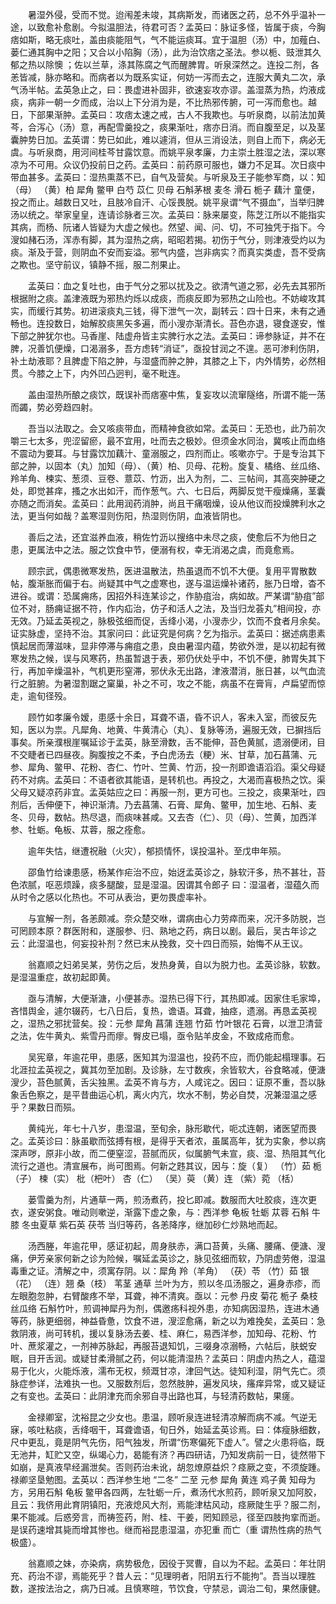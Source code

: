 <!-- { "loadSidebar": true } -->
　　暑湿外侵，受而不觉。迨闱差未竣，其病斯发，而诸医之药，总不外乎温补一途，以致愈补愈剧。今拟温胆法，待君可否？孟英曰：脉证多怪，皆属于痰，今胸痞如斯，略无痰吐，盖由痰能阻气，气不能运痰耳。宜于温胆（汤）中，加薤白、蒌仁通其胸中之阳；又合以小陷胸（汤），此为治饮痞之圣法。参以栀、豉泄其久郁之热以除懊 ；佐以兰草，涤其陈腐之气而醒脾胃。听泉深然之。连投二剂，各恙皆减，脉亦略和。而病者以为既系实证，何妨一泻而去之，连服大黄丸二次，承气汤半帖。孟英急止之，曰：畏虚进补固非，欲速妄攻亦谬。盖湿蒸为热，灼液成痰，病非一朝一夕而成，治以上下分消为是，不比热邪传腑，可一泻而愈也。越日，下部果渐肿。孟英曰：攻痞太速之戒，古人不我欺也。与听泉商，以前法加黄芩，合泻心（汤）意，再配雪羹投之，痰果渐吐，痞亦日消。而自腹至足，以及茎囊肿势日加。孟英谓：势已如此，难以遽消，但从三消设法，则自上而下，病必无虞。与听泉商，用河间桂芩甘露饮意。而姚平泉孝廉，力主崇土胜湿之法，深以寒凉为不可用。众议仍投前日之药。孟英曰：前药原可服也，嫌力不足耳。次日痰中带血甚多。孟英曰：湿热熏蒸不已，自气及营矣。与听泉及王子能参军商，以：知（母） （黄）柏 犀角 鳖甲 白芍 苡仁 贝母 石斛茅根 麦冬 滑石 栀子 藕汁 童便，投之而止。越数日又吐，且肢冷自汗、心馁畏脱。姚平泉谓“气不摄血”，当举归脾汤以统之。举家皇皇，连请诊脉者三次。孟英曰：脉来屡变，陈芝江所以不能指实其病，而杨、阮诸人皆疑为大虚之候也。然望、闻、问、切，不可独凭于指下。今溲如赭石汤，浑赤有脚，其为湿热之病，昭昭若揭。初伤于气分，则津液受灼以为痰。渐及于营，则阴血不安而妄溢。邪气内盛，岂非病实？而真实类虚，吾不受病之欺也。坚守前议，镇静不摇，服二剂果止。

　　孟英曰：血之复吐也，由于气分之邪以扰及之。欲清气道之邪，必先去其邪所根据附之痰。盖津液既为邪热灼烁以成痰，而痰反即为邪热之山险也。不妨峻攻其实，而缓行其势。初进滚痰丸三钱，得下泄气一次，副转云：四十日来，未有之通畅也。连投数日，始解胶痰黑矢多遍，而小溲亦渐清长。苔色亦退，寝食遂安，惟下部之肿犹尔也。马香崖、陆虚舟皆主实脾行水之法。孟英曰：谛参脉证，并不在脾，况善饥便燥，口渴溺多，吾方虑转“消证”，亟投甘润之不遑。恶可渗利伤阴，补土劫液耶？且脾虚下陷之肿，与湿盛而肿之肿，其膝之上下，内外情势，必然相贯。今膝之上下，内外凹凸迥判，毫不毗连。

　　盖由湿热所酿之痰饮，既误补而痞塞中焦，复妄攻以流窜隧络，所谓不能一荡而蠲，势必旁趋四射。

　　吾当以法取之。会又咳痰带血，而精神食欲如常。孟英曰：无恐也，此乃前次嚼三七太多，兜涩留瘀，最不宜用，吐而去之极妙。但须金水同治，冀咳止而血络不震动为要耳。与甘露饮加藕汁、童溺服之，四剂而止。咳嗽亦宁。于是专治其下部之肿，以固本（丸）加知（母）、（黄）柏、贝母、花粉。旋复、橘络、丝瓜络、羚羊角、楝实、葱须、豆卷、薏苡、竹沥，出入为剂，二、三帖间，其高突肿硬之处，即觉甚痒，搔之水出如汗，而作葱气。六、七日后，两脚反觉干瘦燥痛，茎囊亦随之而消矣。孟英曰：此用润药消肿，尚且干痛咽燥，设从他议而投燥脾利水之法，更当何如哉？盖寒湿则伤阳，热湿则伤阴，血液皆阴也。

　　善后之法，还宜滋养血液，稍佐竹沥以搜络中未尽之痰，使愈后不为他日之患，更属法中之法。服之饮食中节，便溺有权，幸无消渴之虞，而竟愈焉。

　　顾宗武，偶患微寒发热，医进温散法，热虽退而不饥不大便。复用平胃散数帖，腹渐胀而偏于右。尚疑其中气之虚寒也，遂与温运燥补诸药，胀乃日增，杳不进谷。或谓：恐属痈疡，因招外科连某诊之，作胁疽治，病如故。严某谓“胁疽”部位不对，肠痈证据不符，作内疝治，仿子和活人之法，及当归龙荟丸”相间投，亦无效。乃延孟英视之，脉极弦细而促，舌绛小渴，小溲赤少，饮而不食者月余矣。证实脉虚，坚持不治。其家问曰：此证究是何病？乞为指示。孟英曰：据述病患素慎起居而薄滋味，显非停滞与痈疽之患，良由暑湿内蕴，势欲外泄，是以初起有微寒发热之候，误与风寒药，热虽暂退于表，邪仍伏处乎中，不饥不便，肺胃失其下行，再加辛燥温补，气机更形窒滞，邪伏永无出路，津液潜消，胀日甚，以气血流行之脏腑。为暑湿割踞之窠巢，补之不可，攻之不能，病虽不在膏肓，卢扁望而惊走，逾旬径殁。

　　顾竹如孝廉令嫒，患感十余日，耳聋不语，昏不识人，客未入室，而彼反先知，医以为祟。凡犀角、地黄、牛黄清心（丸）、复脉等汤，遍服无效，已摒挡后事矣。所亲濮根崖嘱延诊于孟英，脉至滑数，舌不能伸，苔色黄腻，遗溺便闭，目不交睫者已四昼夜。胸腹按之不柔，予白虎汤去（粳）米、甘草，加石菖蒲、元参、犀角、鳖甲、花粉、杏仁、竹叶、竺黄、竹沥，投一剂即谵语滔滔。渠父母疑药不对病。孟英曰：不语者欲其能语，是转机也。再投之，大渴而喜极热之饮。渠父母又疑凉药非宜。孟英姑应之曰：再服一剂，更方可也。三投之，痰果渐吐，四剂后，舌伸便下，神识渐清。乃去菖蒲、石膏、犀角、鳖甲，加生地、石斛、麦冬、贝母，数帖。热尽退，而痰味甚咸。又去杏（仁）、贝（母）、竺黄，加西洋参、牡蛎。龟板、苁蓉，服之痊愈。

　　逾年失怙，继遭祝融（火灾），郁损情怀，误投温补。至戊申年殒。

　　邵鱼竹给谏患感，杨某作疟治不应，始迓孟英诊之，脉软汗多，热不甚壮，苔色浓腻，呕恶烦躁，痰多腿酸，显是湿温。因谓其令郎子 曰：湿温者，湿蕴久而从时令之感以化热也。不可从表治，更勿畏虚率补。

　　与宣解一剂，各恙颇减。奈众楚交咻，谓病由心力劳瘁而来，况汗多防脱，岂可罔顾本原？群医附和，遂服参、归、熟地之药，病日以剧。最后，吴古年诊之云：此湿温也，何妄投补剂？然已末从挽救，交十四日而殒，始悔不从王议。

　　翁嘉顺之妇弟吴某，劳伤之后，发热身黄，自以为脱力也。孟英诊脉，软数。是湿温重症，故初起即黄。

　　亟与清解，大便渐溏，小便甚赤。湿热已得下行，其热即减。因家住毛家埠，吝惜舆金，遽尔辍药，七八日后，复热，谵语。耳聋，抽痉，遗溺。再恳孟英视之，湿热之邪扰营矣。投：元参 犀角 菖蒲 连翘 竹茹 竹叶银花 石膏，以泄卫清营之法，佐牛黄丸、紫雪丹而瘳。臀皮已塌，亟令贴羊皮金，不致成疮而愈。

　　吴宪章，年逾花甲，患感，医知其为湿温也，投药不应，而仍能起榻理事。石北涯拉孟英视之，冀其勿至加剧。及诊脉，左寸数疾，余皆软大，谷食略减，便溏溲少，苔色腻黄，舌尖独黑。孟英不肯与方，人咸诧之。因曰：证原不重，吾以脉象舌色察之，是平昔曲运心机，离火内亢，坎水不制，势必自焚，况兼湿温之感乎？果数日而殒。

　　黄纯光，年七十八岁，患湿温，至旬余，脉形歇代，呃忒连朝，诸医望而畏之。孟英诊曰：脉虽歇而弦搏有根，是得乎天者浓，虽属高年，犹为实象，参以病深声哕，原非小故，而二便窒涩，苔腻而灰，似属腑气未宣，痰、湿、热阻其气化流行之道也。清宣展布，尚可图焉。何新之韪其议，因与：旋（复） （竹）茹 栀（子） 楝（实） 枇（杷叶） 杏（仁） （吴）萸 （黄）连 （紫）菀 （栝）

　　蒌雪羹为剂，片通草一两，煎汤煮药，投匕即减。数服而大吐胶痰，连次更衣，遂安粥食。唯动则嗽逆，渐露下虚之象，与：西洋参 龟板 牡蛎 苁蓉 石斛 牛膝 冬虫夏草 紫石英 茯苓 当归等药，各恙降序，继加砂仁炒熟地而起。

　　汤西塍，年逾花甲，感证初起，周身肤赤，满口苔黄，头痛、腰痛、便溏、溲痛，伊芳亲家何新之诊为险候，嘱延孟英诊之，脉见弦细而软，乃阴虚劳倦，湿温毒重之证。清解之中，须寓存阴。以：犀角 羚（羊角） （茯）苓 （竹）茹 银（花） （连）翘 桑（枝） 苇茎 通草 兰叶为方，煎以冬瓜汤服之，遍身赤疹，而左眼胞忽肿，右臂酸疼不举，耳聋，神不清爽。亟以：元参 丹皮 菊花 栀子 桑枝 丝瓜络 石斛竹叶，煎调神犀丹为剂，偶邀疡科视外患，亦知病因湿热，连进木通等药，脉更细弱，神益昏惫，饮食不进，溲涩愈痛，新之以为难挽矣，孟英曰：急救阴液，尚可转机，援以复脉汤去姜、桂、麻仁，易西洋参，加知母、花粉、竹叶、蔗浆灌之，一剂神苏脉起，再服苔退知饥，三啜身凉溺畅，六帖后，肤蜕安眠，目开舌润。或疑甘柔滑腻之药，何以能清湿热？孟英曰：阴虚内热之人，蕴湿易于化火，火能烁液，濡布无权，频溉甘凉，津回气达。徒知利湿，阴气先亡。须脉症参详，法难执一也。又服数剂后，忽然肢肿，遍发风块，瘙痒异常，或又疑证之有变也。孟英曰：此阴津充而余邪自寻出路也耳，与轻清药数帖，果瘥。

　　金禄卿室，沈裕昆之少女也。患温，顾听泉连进轻清凉解而病不减。气逆无寐，咳吐粘痰，舌绛咽干，耳聋谵语，旬日外，始延孟英诊焉。曰：体瘦脉细数，尺中更乱，竟是阴气先伤，阳气独发，所谓“伤寒偏死下虚人”。譬之火患将临，既无池井，缸贮又空，纵竭心力，曷能有济？再四研诘，乃知发病前一日，徒然带下如崩，是真液早经漏泄矣。否则药治未讹，胡忽燎原益炽？痉厥之变，不须旋踵。禄卿坚垦勉图。孟英以：西洋参生地 “二冬” 二至 元参 犀角 黄连 鸡子黄 知母为方，另用石斛 龟板 鳖甲各四两，左牡蛎一斤，煮汤代水煎药，顾听泉又加阿胶，且云：我侪用此育阴镇阳，充液熄风大剂，焉能津枯风动，痉厥陡生乎？服二剂，果不能减。后惑旁言，而祷签药，附、桂、干姜，罔知顾忌，径至四肢拘挛而逝。是误药速增其毙而增其惨也。继而裕昆患湿温，亦犯重 而亡（重 谓热性病的热气极盛）。

　　翁嘉顺之妹，亦染病，病势极危，因役于冥曹，自以为不起。孟英曰：年壮阴充、药治不谬，焉能死乎？昔人云：“见理明者，阳阴五行不能拘”。吾当以理胜数，遂按法治之，病乃日减。且慎寒暄，节饮食，守禁忌，调治二旬，果然康健。

